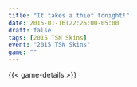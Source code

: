 ```yaml
---
title: "It takes a thief tonight!"
date: 2015-01-16T22:26:00-05:00
draft: false
tags: [2015 TSN Skins]
event: "2015 TSN Skins"
game: ""
---
```

{{< game-details >}}
<!--more--> 